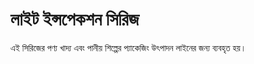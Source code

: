 # লাইট ইন্সপেকশন সিরিজ

এই সিরিজের পণ্য খাদ্য এবং পানীয় শিল্পের প্যাকেজিং উৎপাদন লাইনের জন্য ব্যবহৃত হয়।
